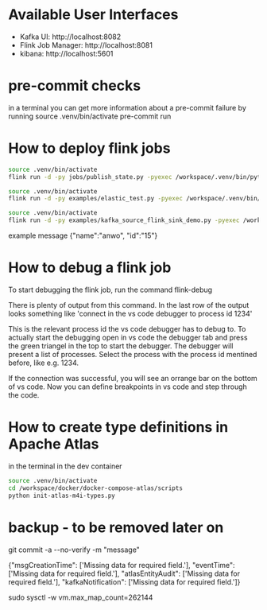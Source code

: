 # Available User Interfaces
- Kafka UI: http://localhost:8082
- Flink Job Manager: http://localhost:8081
- kibana: http://localhost:5601

# pre-commit checks
in a terminal you can get more information about a pre-commit failure by running
source .venv/bin/activate
pre-commit run

# How to deploy flink jobs
```bash
source .venv/bin/activate
flink run -d -py jobs/publish_state.py -pyexec /workspace/.venv/bin/python
```

```bash
source .venv/bin/activate
flink run -d -py examples/elastic_test.py -pyexec /workspace/.venv/bin/python
```

```bash
source .venv/bin/activate
flink run -d -py examples/kafka_source_flink_sink_demo.py -pyexec /workspace/.venv/bin/python
```
example message {"name":"anwo", "id":"15"}

# How to debug a flink job
To start debugging the flink job, run the command
flink-debug

There is plenty of output from this command. In the last row of the output looks something like
'connect in the vs code debugger to process id 1234'

This is the relevant process id the vs code debugger has to debug to.
To actually start the debugging open in vs code the debugger tab and
press the green triangel in the top to start the debugger.
The debugger will present a list of processes. Select the process
with the process id mentined before, like e.g. 1234.

If the connection was successful, you will see an orrange bar on the bottom of vs code.
Now you can define breakpoints in vs code and step through the code.

# How to create type definitions in Apache Atlas

in the terminal in the dev container
```bash
source .venv/bin/activate
cd /workspace/docker/docker-compose-atlas/scripts
python init-atlas-m4i-types.py
```



# backup - to be removed later on
git commit -a --no-verify -m "message"


{"msgCreationTime": ['Missing data for required field.'],
"eventTime": ['Missing data for required field.'],
"atlasEntityAudit": ['Missing data for required field.'],
"kafkaNotification": ['Missing data for required field.']}


sudo sysctl -w vm.max_map_count=262144
